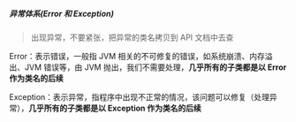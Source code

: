 ##### 异常体系(Error 和 Exception)

> 出现异常，不要紧张，把异常的类名拷贝到 API 文档中去查

Error：表示错误，一般指 JVM 相关的不可修复的错误，如系统崩溃、内存溢出、JVM 错误等，由 JVM 抛出，我们不需要处理，**几乎所有的子类都是以 Error 作为类名的后续**

Exception：表示异常，指程序中出现不正常的情况，该问题可以修复（处理异常），**几乎所有的子类都是以 Exception 作为类名的后续**
